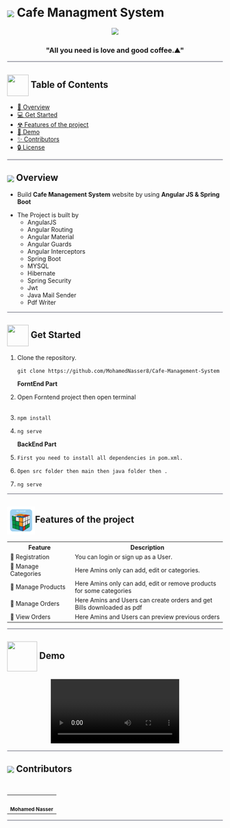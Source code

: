 # <img  align="center" width= 65px  src="https://cdn.dribbble.com/users/1490076/screenshots/6436878/game-store_coffee-house_animated8002.gif"> Cafe Managment System

<div align="center">

<img height=400px src="https://cdn.dribbble.com/users/1490076/screenshots/6436878/game-store_coffee-house_animated8002.gif">
<div align="center"  width=10%>

### "All you need is love and good coffee.⛰"

</div>
</div>

<hr style="background-color: #4b4c60"></hr>

## <img align= center width=50px height=50px src="https://user-images.githubusercontent.com/71986226/154075883-2a5679d2-b411-448f-b423-9565babf35aa.gif"> Table of Contents

- <a href ="#about"> 📙 Overview</a>
- <a href ="#Started"> 💻 Get Started</a>
- <a href ="#Features"> ☢ Features of the project</a>
- <a href ="#Video"> 🎥 Demo</a>
- <a href ="#Contributors"> ✨ Contributors</a>
- <a href ="#License"> 🔒 License</a>
<hr style="background-color: #4b4c60"></hr>
<a id = "about"></a>

## <img align="center"  height =50px src="https://user-images.githubusercontent.com/71986226/154076110-1233d7a8-92c2-4d79-82c1-30e278aa518a.gif"> Overview

<ul>
 <li>

Build **Cafe Management System** website by using **Angular JS & Spring Boot**</li>

 <li> The Project is built by
 
 <ul>
    <li> AngularJS </li>
    <li> Angular Routing </li>
    <li> Angular Material </li>
    <li> Angular Guards </li>
    <li> Angular Interceptors </li>
    <li>Spring Boot </li>
    <li> MYSQL </li>
  <li> Hibernate </li>
  <li> Spring Security </li>
    <li> Jwt </li>
    <li> Java Mail Sender </li>
    <li> Pdf Writer </li>
   </ul>
   </li>
</ul>
</li>
<hr style="background-color: #4b4c60"></hr>
<a id = "Started"></a>

## <img  align= center width=50px height=50px src="https://c.tenor.com/HgX89Yku5V4AAAAi/to-the-moon.gif"> Get Started

<ol>
<li>Clone the repository.

```
git clone https://github.com/MohamedNasser8/Cafe-Management-System
```
</li>

**ForntEnd Part**
<li>Open Forntend project then open terminal</li>
<br>
<li>


```
npm install
```

</li>
<li>

```
ng serve
```
</li>

**BackEnd Part**

<li>

```
First you need to install all dependencies in pom.xml.
```
</li>

<li>

```
Open src folder then main then java folder then .
```
</li>

<li>

```
ng serve
```
</li>

</ol>
<hr style="background-color: #4b4c60"></hr>
<a id ="Features"></a>

## <img align= center width=65px height=65px src="https://raw.githubusercontent.com/EslamAsHhraf/EslamAsHhraf/main/images/skills.gif">Features of the project

<table  >
<tr >
<th width=30% >Feature</th>
<th >Description</th>
</tr>
<tr>
<td> 🔷 Registration </td>
<td> You can login or sign up as a User.</td>
</tr>
<tr>
<td>🔷  Manage Categories </td>
<td>Here Amins only can add, edit or categories.</td>
</tr>
<tr>
<td> 🔷 Manage Products</td>
<td>Here Amins only can add, edit or remove products for some categories</td>
</tr>
<tr>
<td> 🔶 Manage Orders</td>
<td>Here Amins and Users can create orders and get Bills downloaded as pdf</td>
</td>
<tr>
<td> 🔶 View Orders</td>
<td>Here Amins and Users can preview previous orders</td>
</td> 
</tr>

</table>

<hr style="background-color: #4b4c60"></hr>
<a id ="Video"></a>

## <img  align= center width= 70px height =70px src="https://img.genial.ly/5f91608064ad990c6ee12237/bd7195a3-a8bb-494b-8a6d-af48dd4deb4b.gif?genial&1643587200063"> Demo

<div  align="center">
<video src="">
</video> 
</div>

<hr style="background-color: #4b4c60"></hr>
<a id ="Contributors"></a>

## <img align="center"  height =60px src="https://user-images.githubusercontent.com/63050133/156777293-72a6e681-2582-4a9d-ad92-09d1181d47c7.gif"> Contributors

<br>
<table >
  <tr>
        <td align="center"><a href="https://github.com/MohamedNasser*"><img src="https://avatars.githubusercontent.com/u/66921605?v=4" width="150px;" alt=""/><br /><sub><b>Mohamed Nasser</b></sub></a><br /></td>
  </tr>
</table>

<hr style="background-color: #4b4c60"></hr>
